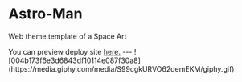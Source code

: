 # Astro-Man
Web theme template of a Space Art
<br>
<p>You can preview deploy site <a href="https://hashan99.github.io/Astro-Man/">here.</a>
---
<!--<p>You can preview the deploy site <a href="https://hashan99.github.io/Astro-Man/">here</a>.</p>-->
![004b173f6e3d6843df10114e087f30a8](https://media.giphy.com/media/S99cgkURVO62qemEKM/giphy.gif) 

